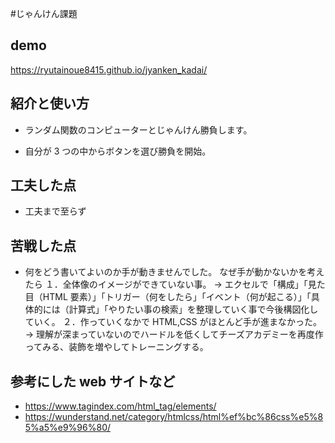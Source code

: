 #じゃんけん課題

## demo

https://ryutainoue8415.github.io/jyanken_kadai/

## 紹介と使い方

- ランダム関数のコンピューターとじゃんけん勝負します。

- 自分が 3 つの中からボタンを選び勝負を開始。

## 工夫した点

- 工夫まで至らず

## 苦戦した点

- 何をどう書いてよいのか手が動きませんでした。
  なぜ手が動かないかを考えたら
  １．全体像のイメージができていない事。
  → エクセルで「構成」「見た目（HTML 要素）」「トリガー（何をしたら」「イベント（何が起こる）」「具体的には（計算式」「やりたい事の検索」を整理していく事で今後構図化していく。
  ２．作っていくなかで HTML,CSS がほとんど手が進まなかった。
  → 理解が深まっていないのでハードルを低くしてチーズアカデミーを再度作ってみる、装飾を増やしてトレーニングする。

## 参考にした web サイトなど

- https://www.tagindex.com/html_tag/elements/
- https://wunderstand.net/category/htmlcss/html%ef%bc%86css%e5%85%a5%e9%96%80/
